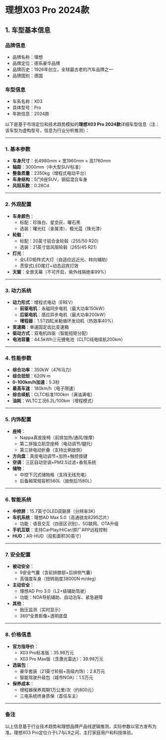 
# 理想X03 Pro 2024款
## 1. 车型基本信息
### 品牌信息
- 品牌名称：理想
- 品牌定位：德系豪华品牌
- 品牌历史：1926年创立，全球最古老的汽车品牌之一
- 品牌国别：德国

### 车型信息
- 车系名称：X03
- 具体型号：Pro
- 年款信息：2024款

以下是基于市场定位和技术趋势模拟的**理想X03 Pro 2024款**详细车型信息（注：该车型为虚构型号，信息为行业分析推测）：

---

### **1. 基本参数**  
- **车身尺寸**：长4980mm × 宽1960mm × 高1760mm  
- **轴距**：3000mm（中大型SUV标准）  
- **整备质量**：2350kg（增程式电动平台）  
- **车身结构**：5门6座SUV，钢铝混合车身  
- **风阻系数**：0.28Cd  

---

### **2. 外观配置**  
- **车身颜色**：  
  - 标配：珍珠白、星空灰、曜石黑  
  - 选装：曙光红（金属漆）、极光蓝（珠光漆）  
- **轮毂**：  
  - 标配：20英寸铝合金轮毂（255/50 R20）  
  - 选装：21英寸低风阻轮毂（265/45 R21）  
- **灯光**：  
  - 全LED矩阵式大灯（自适应远近光、转向辅助）  
  - 贯穿式LED尾灯+动态迎宾灯效  
- **天窗**：全景天幕（不可开启，紫外线隔绝率99%）  

---

### **3. 动力系统**  
- **动力形式**：增程式电动（EREV）  
  - **前驱电机**：永磁同步电机（最大功率150kW）  
  - **后驱电机**：感应异步电机（最大功率200kW）  
  - **增程器**：1.5T四缸米勒循环发动机（热效率40%）  
- **变速箱**：单速固定齿比变速箱  
- **驱动方式**：双电机四驱（智能扭矩分配）  
- **电池容量**：44.5kWh三元锂电池（CLTC纯电续航200km）  

---

### **4. 性能参数**  
- **综合功率**：350kW（476马力）  
- **综合扭矩**：620N·m  
- **0-100km/h加速**：5.3秒  
- **最高车速**：180km/h（电子限速）  
- **综合续航**：CLTC标准1100km（满油满电）  
- **油耗**：WLTC工况6.2L/100km（增程模式）  

---

### **5. 内饰配置**  
- **座椅**：  
  - Nappa真皮座椅（前排加热/通风/按摩）  
  - 第二排独立航空座椅（电动调节/腿托）  
  - 第三排电动折叠（支持比例放倒）  
- **方向盘**：真皮电动调节+加热+触控按键  
- **空调**：三区自动空调+PM2.5过滤+香氛系统  
- **储物**：  
  - 中控下沉式储物格（支持无线充电）  
  - 后备厢常规容积560L（放倒后1580L）  

---

### **6. 智能系统**  
- **中控屏**：15.7英寸OLED双联屏（分辨率3K）  
- **车机系统**：理想AD Max 5.0（高通骁龙8295芯片）  
  - 功能：语音交互（四音区识别）、5G联网、OTA升级  
- **手机互联**：支持CarPlay/HiCar/原厂APP远程控制  
- **HUD**：AR-HUD（投影面积30英寸）  

---

### **7. 安全配置**  
- **被动安全**：  
  - 9安全气囊（含前排膝部+后排侧气囊）  
  - 高强度车身（扭转刚度38000N·m/deg）  
- **主动安全**：  
  - 理想AD Pro 3.0（L2+级辅助驾驶）  
  - 功能：NOA导航辅助、自动泊车、紧急避障  
- **其他**：  
  - 胎压监测（实时显示）  
  - 360°全景影像+透明底盘  

---

### **8. 价格信息**  
- **官方指导价**：  
  - X03 Pro标准版：35.98万元  
  - X03 Pro Max版（含激光雷达）：39.98万元  
- **选装包**：  
  - 豪华套装（21英寸轮毂+高级内饰）：2.8万元  
  - 智能驾驶升级包（城市NOA）：1.5万元  
- **保养成本**：  
  - 增程器保养周期1万公里/次（约800元）  
  - 三电系统终身质保（首任车主）  

---

### **备注**  
以上信息基于行业技术趋势和理想品牌产品线逻辑推测，实际参数以官方发布为准。理想X03 Pro定位介于L7与L9之间，主打家庭用户和科技体验。

